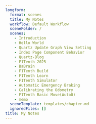 ```yaml
---
longform:
  format: scenes
  title: My Notes
  workflow: Default Workflow
  sceneFolder: /
  scenes:
    - Introduction
    - Hello World
    - Quartz Update Graph View Setting
    - Index Page Component Behavior
    - Quartz-Blog
    - F1Tenth 2025
    - BaBrain
    - F1Tenth Build
    - F1Tenth Learn
    - F1Tenth Simulator
    - Automatic Emergency Braking
    - Calibrating the Odometry
    - F1Tenth Basic Move(Auto0)
    - memo
  sceneTemplate: templates/chapter.md
  ignoredFiles: []
title: My Notes
---
```

